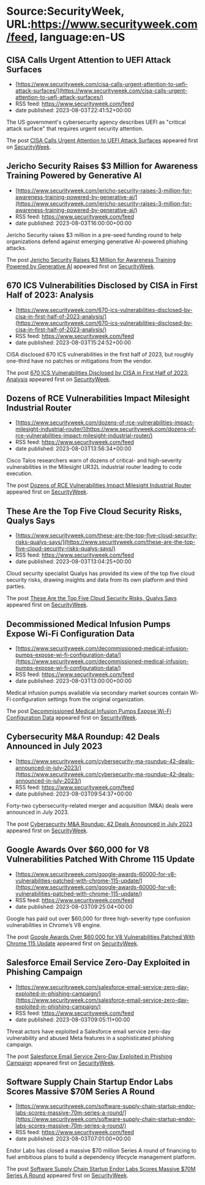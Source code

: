 # Source:SecurityWeek, URL:https://www.securityweek.com/feed, language:en-US

## CISA Calls Urgent Attention to UEFI Attack Surfaces
 - [https://www.securityweek.com/cisa-calls-urgent-attention-to-uefi-attack-surfaces/](https://www.securityweek.com/cisa-calls-urgent-attention-to-uefi-attack-surfaces/)
 - RSS feed: https://www.securityweek.com/feed
 - date published: 2023-08-03T22:41:52+00:00

<p>The US government's cybersecurity agency describes UEFI as "critical attack surface" that requires urgent security attention.</p>
<p>The post <a href="https://www.securityweek.com/cisa-calls-urgent-attention-to-uefi-attack-surfaces/" rel="nofollow">CISA Calls Urgent Attention to UEFI Attack Surfaces</a> appeared first on <a href="https://www.securityweek.com" rel="nofollow">SecurityWeek</a>.</p>

## Jericho Security Raises $3 Million for Awareness Training Powered by Generative AI
 - [https://www.securityweek.com/jericho-security-raises-3-million-for-awareness-training-powered-by-generative-ai/](https://www.securityweek.com/jericho-security-raises-3-million-for-awareness-training-powered-by-generative-ai/)
 - RSS feed: https://www.securityweek.com/feed
 - date published: 2023-08-03T16:00:00+00:00

<p>Jericho Security raises $3 million in a pre-seed funding round to help organizations defend against emerging generative AI-powered phishing attacks.</p>
<p>The post <a href="https://www.securityweek.com/jericho-security-raises-3-million-for-awareness-training-powered-by-generative-ai/" rel="nofollow">Jericho Security Raises $3 Million for Awareness Training Powered by Generative AI</a> appeared first on <a href="https://www.securityweek.com" rel="nofollow">SecurityWeek</a>.</p>

## 670 ICS Vulnerabilities Disclosed by CISA in First Half of 2023: Analysis
 - [https://www.securityweek.com/670-ics-vulnerabilities-disclosed-by-cisa-in-first-half-of-2023-analysis/](https://www.securityweek.com/670-ics-vulnerabilities-disclosed-by-cisa-in-first-half-of-2023-analysis/)
 - RSS feed: https://www.securityweek.com/feed
 - date published: 2023-08-03T15:24:52+00:00

<p>CISA disclosed 670 ICS vulnerabilities in the first half of 2023, but roughly one-third have no patches or mitigations from the vendor.</p>
<p>The post <a href="https://www.securityweek.com/670-ics-vulnerabilities-disclosed-by-cisa-in-first-half-of-2023-analysis/" rel="nofollow">670 ICS Vulnerabilities Disclosed by CISA in First Half of 2023: Analysis</a> appeared first on <a href="https://www.securityweek.com" rel="nofollow">SecurityWeek</a>.</p>

## Dozens of RCE Vulnerabilities Impact Milesight Industrial Router
 - [https://www.securityweek.com/dozens-of-rce-vulnerabilities-impact-milesight-industrial-router/](https://www.securityweek.com/dozens-of-rce-vulnerabilities-impact-milesight-industrial-router/)
 - RSS feed: https://www.securityweek.com/feed
 - date published: 2023-08-03T13:56:34+00:00

<p>Cisco Talos researchers warn of dozens of critical- and high-severity vulnerabilities in the Milesight UR32L industrial router leading to code execution.</p>
<p>The post <a href="https://www.securityweek.com/dozens-of-rce-vulnerabilities-impact-milesight-industrial-router/" rel="nofollow">Dozens of RCE Vulnerabilities Impact Milesight Industrial Router</a> appeared first on <a href="https://www.securityweek.com" rel="nofollow">SecurityWeek</a>.</p>

## These Are the Top Five Cloud Security Risks, Qualys Says
 - [https://www.securityweek.com/these-are-the-top-five-cloud-security-risks-qualys-says/](https://www.securityweek.com/these-are-the-top-five-cloud-security-risks-qualys-says/)
 - RSS feed: https://www.securityweek.com/feed
 - date published: 2023-08-03T13:04:25+00:00

<p>Cloud security specialist Qualys has provided its view of the top five cloud security risks, drawing insights and data from its own platform and third parties.</p>
<p>The post <a href="https://www.securityweek.com/these-are-the-top-five-cloud-security-risks-qualys-says/" rel="nofollow">These Are the Top Five Cloud Security Risks, Qualys Says</a> appeared first on <a href="https://www.securityweek.com" rel="nofollow">SecurityWeek</a>.</p>

## Decommissioned Medical Infusion Pumps Expose Wi-Fi Configuration Data
 - [https://www.securityweek.com/decommissioned-medical-infusion-pumps-expose-wi-fi-configuration-data/](https://www.securityweek.com/decommissioned-medical-infusion-pumps-expose-wi-fi-configuration-data/)
 - RSS feed: https://www.securityweek.com/feed
 - date published: 2023-08-03T13:00:00+00:00

<p>Medical infusion pumps available via secondary market sources contain Wi-Fi configuration settings from the original organization.</p>
<p>The post <a href="https://www.securityweek.com/decommissioned-medical-infusion-pumps-expose-wi-fi-configuration-data/" rel="nofollow">Decommissioned Medical Infusion Pumps Expose Wi-Fi Configuration Data</a> appeared first on <a href="https://www.securityweek.com" rel="nofollow">SecurityWeek</a>.</p>

## Cybersecurity M&A Roundup: 42 Deals Announced in July 2023
 - [https://www.securityweek.com/cybersecurity-ma-roundup-42-deals-announced-in-july-2023/](https://www.securityweek.com/cybersecurity-ma-roundup-42-deals-announced-in-july-2023/)
 - RSS feed: https://www.securityweek.com/feed
 - date published: 2023-08-03T09:54:37+00:00

<p>Forty-two cybersecurity-related merger and acquisition (M&#038;A) deals were announced in July 2023.</p>
<p>The post <a href="https://www.securityweek.com/cybersecurity-ma-roundup-42-deals-announced-in-july-2023/" rel="nofollow">Cybersecurity M&#038;A Roundup: 42 Deals Announced in July 2023</a> appeared first on <a href="https://www.securityweek.com" rel="nofollow">SecurityWeek</a>.</p>

## Google Awards Over $60,000 for V8 Vulnerabilities Patched With Chrome 115 Update
 - [https://www.securityweek.com/google-awards-60000-for-v8-vulnerabilities-patched-with-chrome-115-update/](https://www.securityweek.com/google-awards-60000-for-v8-vulnerabilities-patched-with-chrome-115-update/)
 - RSS feed: https://www.securityweek.com/feed
 - date published: 2023-08-03T09:25:04+00:00

<p>Google has paid out over $60,000 for three high-severity type confusion vulnerabilities in Chrome’s V8 engine.</p>
<p>The post <a href="https://www.securityweek.com/google-awards-60000-for-v8-vulnerabilities-patched-with-chrome-115-update/" rel="nofollow">Google Awards Over $60,000 for V8 Vulnerabilities Patched With Chrome 115 Update</a> appeared first on <a href="https://www.securityweek.com" rel="nofollow">SecurityWeek</a>.</p>

## Salesforce Email Service Zero-Day Exploited in Phishing Campaign
 - [https://www.securityweek.com/salesforce-email-service-zero-day-exploited-in-phishing-campaign/](https://www.securityweek.com/salesforce-email-service-zero-day-exploited-in-phishing-campaign/)
 - RSS feed: https://www.securityweek.com/feed
 - date published: 2023-08-03T09:05:11+00:00

<p>Threat actors have exploited a Salesforce email service zero-day vulnerability and abused Meta features in a sophisticated phishing campaign. </p>
<p>The post <a href="https://www.securityweek.com/salesforce-email-service-zero-day-exploited-in-phishing-campaign/" rel="nofollow">Salesforce Email Service Zero-Day Exploited in Phishing Campaign</a> appeared first on <a href="https://www.securityweek.com" rel="nofollow">SecurityWeek</a>.</p>

## Software Supply Chain Startup Endor Labs Scores Massive $70M Series A Round
 - [https://www.securityweek.com/software-supply-chain-startup-endor-labs-scores-massive-70m-series-a-round/](https://www.securityweek.com/software-supply-chain-startup-endor-labs-scores-massive-70m-series-a-round/)
 - RSS feed: https://www.securityweek.com/feed
 - date published: 2023-08-03T07:01:00+00:00

<p>Endor Labs has closed a massive $70 million Series A round of financing to fuel ambitious plans to build a dependency lifecycle management platform.  </p>
<p>The post <a href="https://www.securityweek.com/software-supply-chain-startup-endor-labs-scores-massive-70m-series-a-round/" rel="nofollow">Software Supply Chain Startup Endor Labs Scores Massive $70M Series A Round</a> appeared first on <a href="https://www.securityweek.com" rel="nofollow">SecurityWeek</a>.</p>

